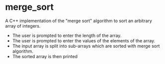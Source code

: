 # merge_sort
A C++ implementation of the "merge sort" algorithm to sort an arbitrary array of integers.

- The user is prompted to enter the length of the array.
- The user is prompted to enter the values of the elements of the array.
- The input array is split into sub-arrays which are sorted with merge sort algorithm.
- The sorted array is then printed
